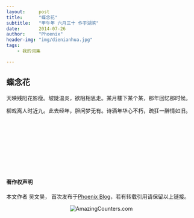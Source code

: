 ```yaml
---
layout:     post
title:      "蝶念花"
subtitle:   "甲午年 六月三十 作于湖滨"
date:       2014-07-26
author:     "Phoenix"
header-img: "img/dienianhua.jpg"
tags:
    - 我的词集

---
```


## 蝶念花

> 

天映残阳花影瘦。坡陡温炎，欲阻相思走。某月楼下某个某，那年回忆那时候。

柳戏离人时近九。此去经年，胆问梦无有。诗酒年华心不朽，疏狂一醉情如旧。

<br><br>
<br><br>
<br><br>
<br><br>

#### 著作权声明

本文作者 吴文昊， 首次发布于[Phoenix Blog](phoenixwu.cn)，若有转载引用请保留以上链接。

<div align="center"><img border="0" src="http://cc.amazingcounters.com/counter.php?i=3212868&c=9638917" alt="AmazingCounters.com"></div>



